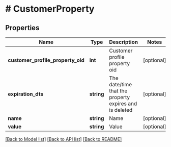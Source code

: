 # # CustomerProperty

## Properties

Name | Type | Description | Notes
------------ | ------------- | ------------- | -------------
**customer_profile_property_oid** | **int** | Customer profile property oid | [optional]
**expiration_dts** | **string** | The date/time that the property expires and is deleted | [optional]
**name** | **string** | Name | [optional]
**value** | **string** | Value | [optional]

[[Back to Model list]](../../README.md#models) [[Back to API list]](../../README.md#endpoints) [[Back to README]](../../README.md)
